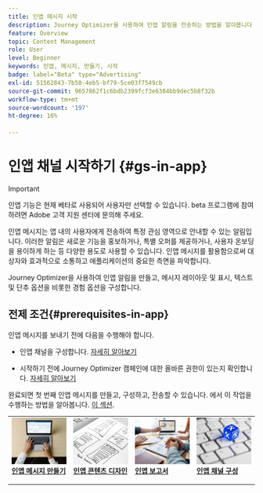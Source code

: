 ```yaml
---
title: 인앱 메시지 시작
description: Journey Optimizer을 사용하여 인앱 알림을 전송하는 방법을 알아봅니다
feature: Overview
topic: Content Management
role: User
level: Beginner
keywords: 인앱, 메시지, 만들기, 시작
badge: label="Beta" type="Advertising"
exl-id: 51562843-7b50-4eb5-bf79-5ce03f7549cb
source-git-commit: 9657862f1c6bdb2399fcf3e6384bb9dec5b8f32b
workflow-type: tm+mt
source-wordcount: '197'
ht-degree: 16%

---
```


# 인앱 채널 시작하기 {#gs-in-app}

>[!IMPORTANT]
>
>인앱 기능은 현재 베타로 사용되어 사용자만 선택할 수 있습니다. beta 프로그램에 참여하려면 Adobe 고객 지원 센터에 문의해 주세요.

인앱 메시지는 앱 내의 사용자에게 전송하여 특정 관심 영역으로 안내할 수 있는 알림입니다. 이러한 알림은 새로운 기능을 홍보하거나, 특별 오퍼를 제공하거나, 사용자 온보딩을 용이하게 하는 등 다양한 용도로 사용할 수 있습니다. 인앱 메시지를 활용함으로써 대상자와 효과적으로 소통하고 애플리케이션의 중요한 측면을 파악합니다.

Journey Optimizer을 사용하여 인앱 알림을 만들고, 메시지 레이아웃 및 표시, 텍스트 및 단추 옵션을 비롯한 경험 옵션을 구성합니다.

## 전제 조건{#prerequisites-in-app}

인앱 메시지를 보내기 전에 다음을 수행해야 합니다.

* 인앱 채널을 구성합니다. [자세히 알아보기](inapp-configuration.md)

* 시작하기 전에 Journey Optimizer 캠페인에 대한 올바른 권한이 있는지 확인합니다. [자세히 알아보기](../campaigns/get-started-with-campaigns.md#campaign-prerequisites)

완료되면 첫 번째 인앱 메시지를 만들고, 구성하고, 전송할 수 있습니다. 에서 이 작업을 수행하는 방법을 알아봅니다. [이 섹션](create-in-app.md).

<table style="table-layout:fixed"><tr style="border: 0;">
<td>
<a href="create-in-app.md">
<img alt="리드" src="../assets/do-not-localize/inapp-create.jpeg">
</a>
<div><a href="create-in-app.md"><strong>인앱 메시지 만들기</strong>
</div>
<p>
</td>
<td>
<a href="design-in-app.md">
<img alt="드물게" src="../assets/do-not-localize/inapp-design.jpg">
</a>
<div>
<a href="design-in-app.md"><strong>인앱 콘텐츠 디자인 </strong></a>
</div>
<p></td>
<td>
<a href="../reports/campaign-global-report.md#inapp-global">
<img alt="유효성 검사" src="../assets/do-not-localize/inapp-report.jpg">
</a>
<div>
<a href="../reports/campaign-global-report.md#inapp-global"><strong>인앱 보고서 </strong></a>
</div>
<p>
</td>
<td>
<a href="inapp-configuration.md">
<img alt="유효성 검사" src="../assets/do-not-localize/inapp-config.jpg">
</a>
<div>
<a href="inapp-configuration.md"><strong>인앱 채널 구성</strong></a>
</div>
<p>
</td>
</tr></table>
